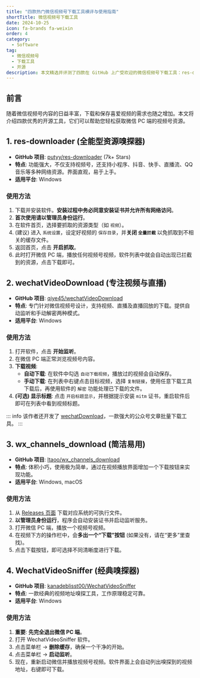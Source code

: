 ```yaml
---
title: "四款热门微信视频号下载工具横评与使用指南"
shortTitle: 微信视频号下载工具
date: 2024-10-25
icon: fa-brands fa-weixin
order: 4
category:
  - Software
tag:
  - 微信视频号
  - 下载工具
  - 开源
description: 本文精选并评测了四款在 GitHub 上广受欢迎的微信视频号下载工具：res-downloader, wechatVideoDownload, wx_channels_download 和 WechatVideoSniffer。指南详细介绍了它们各自的特点和具体使用方法，帮助您轻松下载视频号中的视频和直播内容。
---
```


## 前言

随着微信视频号内容的日益丰富，下载和保存喜爱视频的需求也随之增加。本文将介绍四款优秀的开源工具，它们可以帮助您轻松获取微信 PC 端的视频号资源。

## 1. res-downloader (全能型资源嗅探器)

- **GitHub 项目**: [putyy/res-downloader](https://github.com/putyy/res-downloader) (7k+ Stars)
- **特点**: 功能强大，不仅支持视频号，还支持小程序、抖音、快手、直播流、QQ音乐等多种网络资源。界面直观，易于上手。
- **适用平台**: Windows

### 使用方法

1.  下载并安装软件。**安装过程中务必同意安装证书并允许所有网络访问**。
2.  **首次使用请以管理员身份运行**。
3.  在软件首页，选择要抓取的资源类型（如 `视频`）。
4.  (建议) 进入 `系统设置`，设定好视频的 `保存目录`，并**关闭 `全量拦截`** 以免抓取到不相关的缓存文件。
5.  返回首页，点击 **开启抓取**。
6.  此时打开微信 PC 端，播放任何视频号视频，软件列表中就会自动出现已拦截到的资源，点击下载即可。

## 2. wechatVideoDownload (专注视频与直播)

- **GitHub 项目**: [qiye45/wechatVideoDownload](https://github.com/qiye45/wechatVideoDownload)
- **特点**: 专门针对微信视频号设计，支持视频、直播及直播回放的下载。提供自动监听和手动解密两种模式。
- **适用平台**: Windows

### 使用方法

1.  打开软件，点击 **开始监听**。
2.  在微信 PC 端正常浏览视频号内容。
3.  **下载视频**:
    *   **自动下载**: 在软件中勾选 `自动下载视频`，播放过的视频会自动保存。
    *   **手动下载**: 在列表中右键点击目标视频，选择 `复制链接`，使用任意下载工具下载后，再使用软件的 `解密` 功能处理已下载的文件。
4.  **(可选) 显示标题**: 点击 `开启标题显示`，并根据提示安装 `mitm` 证书，重启软件后即可在列表中看到视频标题。

::: info
该作者还开发了 [wechatDownload](https://github.com/qiye45/wechatDownload)，一款强大的公众号文章批量下载工具。
:::

## 3. wx_channels_download (简洁易用)

- **GitHub 项目**: [ltaoo/wx_channels_download](https://github.com/ltaoo/wx_channels_download)
- **特点**: 体积小巧，使用极为简单，通过在视频播放界面增加一个下载按钮来实现功能。
- **适用平台**: Windows, macOS

### 使用方法

1.  从 [Releases 页面](https://github.com/ltaoo/wx_channels_download/releases) 下载对应系统的可执行文件。
2.  **以管理员身份运行**，程序会自动安装证书并启动监听服务。
3.  打开微信 PC 端，播放一个视频号视频。
4.  在视频下方的操作栏中，会**多出一个“下载”按钮** (如果没有，请在“更多”里查找)。
5.  点击下载按钮，即可选择不同清晰度进行下载。

## 4. WechatVideoSniffer (经典嗅探器)

- **GitHub 项目**: [kanadeblisst00/WechatVideoSniffer](https://github.com/kanadeblisst00/WechatVideoSniffer)
- **特点**: 一款经典的视频地址嗅探工具，工作原理稳定可靠。
- **适用平台**: Windows

### 使用方法

1.  **重要**: **先完全退出微信 PC 端**。
2.  打开 WechatVideoSniffer 软件。
3.  点击菜单栏 → **删除缓存**，确保一个干净的开始。
4.  点击菜单栏 → **启动监听**。
5.  现在，重新启动微信并播放视频号视频。软件界面上会自动列出嗅探到的视频地址，右键即可下载。